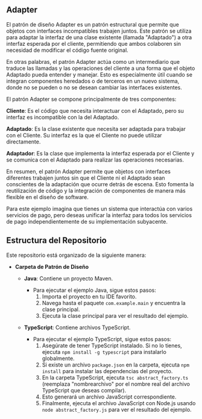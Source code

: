 ## Adapter

El patrón de diseño Adapter es un patrón estructural que permite que objetos con interfaces incompatibles trabajen juntos. Este patrón se utiliza para adaptar la interfaz de una clase existente (llamada "Adaptado") a otra interfaz esperada por el cliente, permitiendo que ambos colaboren sin necesidad de modificar el código fuente original.

En otras palabras, el patrón Adapter actúa como un intermediario que traduce las llamadas y las operaciones del cliente a una forma que el objeto Adaptado pueda entender y manejar. Esto es especialmente útil cuando se integran componentes heredados o de terceros en un nuevo sistema, donde no se pueden o no se desean cambiar las interfaces existentes.

El patrón Adapter se compone principalmente de tres componentes:

**Cliente**: Es el código que necesita interactuar con el Adaptado, pero su interfaz es incompatible con la del Adaptado.


**Adaptado**: Es la clase existente que necesita ser adaptada para trabajar con el Cliente. Su interfaz es la que el Cliente no puede utilizar directamente.


**Adaptador**: Es la clase que implementa la interfaz esperada por el Cliente y se comunica con el Adaptado para realizar las operaciones necesarias.



En resumen, el patrón Adapter permite que objetos con interfaces diferentes trabajen juntos sin que el Cliente ni el Adaptado sean conscientes de la adaptación que ocurre detrás de escena. Esto fomenta la reutilización de código y la integración de componentes de manera más flexible en el diseño de software.

Para este ejemplo imagina que tienes un sistema que interactúa con varios servicios de pago, pero deseas unificar la interfaz para todos los servicios de pago independientemente de su implementación subyacente.

## Estructura del Repositorio

Este repositorio está organizado de la siguiente manera:

- **Carpeta de Patrón de Diseño**
  - **Java**: Contiene un proyecto Maven.
    - Para ejecutar el ejemplo Java, sigue estos pasos:
      1. Importa el proyecto en tu IDE favorito.
      2. Navega hasta el paquete `com.example.main` y encuentra la clase principal.
      3. Ejecuta la clase principal para ver el resultado del ejemplo.

  - **TypeScript**: Contiene archivos TypeScript.
    - Para ejecutar el ejemplo TypeScript, sigue estos pasos:
      1. Asegúrate de tener TypeScript instalado. Si no lo tienes, ejecuta `npm install -g typescript` para instalarlo globalmente.
      2. Si existe un archivo `package.json` en la carpeta, ejecuta `npm install` para instalar las dependencias del proyecto.
      3. En la carpeta TypeScript, ejecuta `tsc abstract_factory.ts` (reemplaza "nombrearchivo" por el nombre real del archivo TypeScript que deseas compilar).
      4. Esto generará un archivo JavaScript correspondiente.
      5. Finalmente, ejecuta el archivo JavaScript con Node.js usando `node abstract_factory.js` para ver el resultado del ejemplo.
